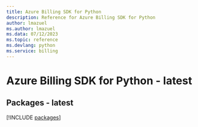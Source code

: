 ```yaml
---
title: Azure Billing SDK for Python
description: Reference for Azure Billing SDK for Python
author: lmazuel
ms.author: lmazuel
ms.data: 07/12/2023
ms.topic: reference
ms.devlang: python
ms.service: billing
---
```

# Azure Billing SDK for Python - latest
## Packages - latest
[!INCLUDE [packages](billing-index.md)]